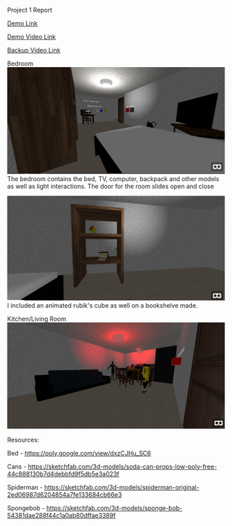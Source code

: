 Project 1 Report

[Demo Link](https://bramble-sedate-iberis.glitch.me/)

[Demo Video Link](https://youtu.be/YlUGjJBBVmA)

[Backup Video Link](https://youtu.be/WGv_oe_d4ik)


Bedroom
![](images/Bedroom1.JPG)
The bedroom contains the bed, TV, computer, backpack and other models as well as light interactions. The door for the room slides open and close





![](images/bedroom2.JPG)
I included an animated rubik's cube as well on a bookshelve made. 

Kitchen/Living Room
![](images/kitchen.JPG)



Resources:

Bed - https://poly.google.com/view/dxzCJHu_SC6

Cans - https://sketchfab.com/3d-models/soda-can-props-low-poly-free-44c888130b7d4debbfd9f5db5e3a023f

Spiderman - https://sketchfab.com/3d-models/spiderman-original-2ed06987d6204854a7fe133684cb66e3

Spongebob - https://sketchfab.com/3d-models/sponge-bob-54381dae288f44c1a0ab80dffae3389f
